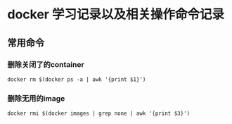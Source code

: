 # docker 学习记录以及相关操作命令记录

## 常用命令
### 删除关闭了的container
```
docker rm $(docker ps -a | awk '{print $1}')
```
### 删除无用的image
```
docker rmi $(docker images | grep none | awk '{print $3}')
```
